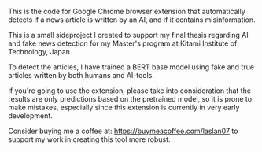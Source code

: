 This is the code for Google Chrome browser extension that automatically detects if a news article is written by an AI, and if it contains misinformation.

This is a small sideproject I created to support my final thesis regarding AI and fake news detection for my Master's program at Kitami Institute of Technology, Japan.

To detect the articles, I have trained a BERT base model using fake and true articles written by both humans and AI-tools.

If you're going to use the extension, please take into consideration that the results are only predictions based on the pretrained model, so it is prone to make mistakes, especially since this extension is currently in very early development.

Consider buying me a coffee at: https://buymeacoffee.com/laslan07 to support my work in creating this tool more robust.
